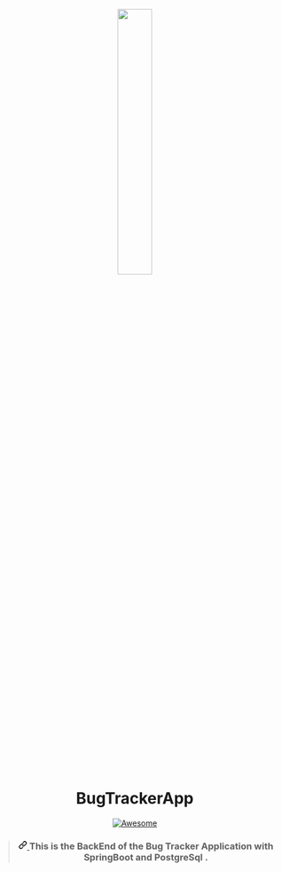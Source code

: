 <p align="center">
  <img width="35%" src="https://miro.medium.com/max/700/1*I9paH_iKTmSeYs1HzRzuag.png">
</p>

<h1 align="center">BugTrackerApp</h1>

<p align="center">
  <a href="https://portfolio.hnadamohamed.com/">
  <img
      src="https://camo.githubusercontent.com/13c4e50d88df7178ae1882a203ed57b641674f94/68747470733a2f2f63646e2e7261776769742e636f6d2f73696e647265736f726875732f617765736f6d652f643733303566333864323966656437386661383536353265336136336531353464643865383832392f6d656469612f62616467652e737667"
      alt="Awesome"
      data-canonical-src="https://cdn.rawgit.com/sindresorhus/awesome/d7305f38d29fed78fa85652e3a63e154dd8e8829/media/badge.svg"
      style="max-width:100%;">
  </a>
</p>


<blockquote>
  <h3 align="center">
    <a id="user-content-angular-codebase-containing-real-world-examples-crud-auth-advanced-patterns-etc-that-adheres-to-the-realworld-spec-and-api"
      class="anchor" aria-hidden="true"
      href="#angular-codebase-containing-real-world-examples-crud-auth-advanced-patterns-etc-that-adheres-to-the-realworld-spec-and-api">
      <svg class="octicon octicon-link" viewBox="0 0 16 16" version="1.1" width="16" height="16" aria-hidden="true">
        <path fill-rule="evenodd"
          d="M7.775 3.275a.75.75 0 001.06 1.06l1.25-1.25a2 2 0 112.83 2.83l-2.5 2.5a2 2 0 01-2.83 0 .75.75 0 00-1.06 1.06 3.5 3.5 0 004.95 0l2.5-2.5a3.5 3.5 0 00-4.95-4.95l-1.25 1.25zm-4.69 9.64a2 2 0 010-2.83l2.5-2.5a2 2 0 012.83 0 .75.75 0 001.06-1.06 3.5 3.5 0 00-4.95 0l-2.5 2.5a3.5 3.5 0 004.95 4.95l1.25-1.25a.75.75 0 00-1.06-1.06l-1.25 1.25a2 2 0 01-2.83 0z">
        </path>
      </svg>
    </a>
    This is the BackEnd of the Bug Tracker Application with SpringBoot and PostgreSql .
  </h3>
</blockquote>
